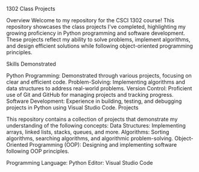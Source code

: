 1302 Class Projects

Overview
Welcome to my repository for the CSCI 1302 course! This repository showcases the class projects I've completed, highlighting my growing
proficiency in Python programming and software development. These projects reflect my ability to solve problems, implement algorithms, 
and design efficient solutions while following object-oriented programming principles.

Skills Demonstrated

Python Programming: Demonstrated through various projects, focusing on clear and efficient code.
Problem-Solving: Implementing algorithms and data structures to address real-world problems.
Version Control: Proficient use of Git and GitHub for managing projects and tracking progress.
Software Development: Experience in building, testing, and debugging projects in Python using Visual Studio Code.
Projects

This repository contains a collection of projects that demonstrate my understanding of the following concepts:
Data Structures: Implementing arrays, linked lists, stacks, queues, and more.
Algorithms: Sorting algorithms, searching algorithms, and algorithmic problem-solving.
Object-Oriented Programming (OOP): Designing and implementing software following OOP principles.


Programming Language: Python
Editor: Visual Studio Code
